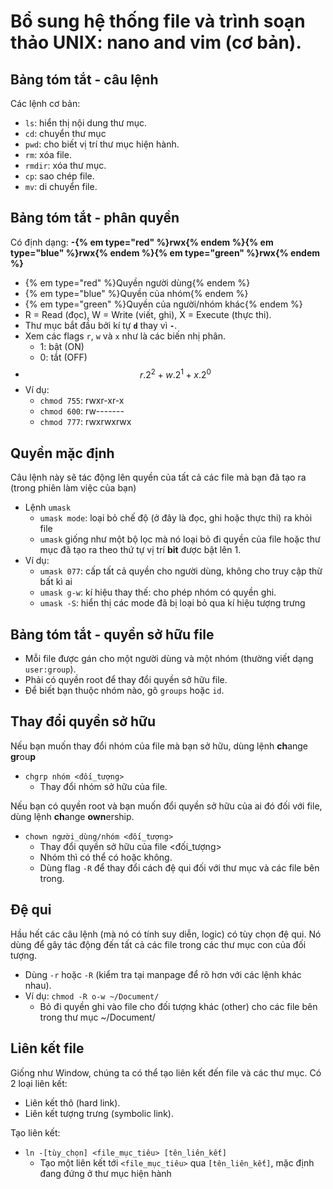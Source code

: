 # Bổ sung hệ thống file và trình soạn thảo UNIX: nano and vim (cơ bản).

## Bảng tóm tắt - câu lệnh

Các lệnh cơ bản:
- `ls`: hiển thị nội dung thư mục.
- `cd`: chuyển thư mục
- `pwd`: cho biết vị trí thư mục hiện hành.
- `rm`: xóa file.
- `rmdir`: xóa thư mục.
- `cp`: sao chép file.
- `mv`: di chuyển file.


## Bảng tóm tắt - phân quyền

Có định dạng: **-{% em type="red" %}rwx{% endem %}{% em type="blue" %}rwx{% endem %}{% em type="green" %}rwx{% endem %}**
- {% em type="red" %}Quyền người dùng{% endem %}
- {% em type="blue" %}Quyền của nhóm{% endem %}
- {% em type="green" %}Quyền của người/nhóm khác{% endem %}
- R = Read (đọc), W = Write (viết, ghi), X = Execute (thực thi).
- Thư mục bắt đầu bởi kí tự **`d`** thay vì **`-`**.
- Xem các flags `r`, `w` và `x` như là các biến nhị phân.
  - 1: bật (ON)
  - 0: tắt (OFF)
- $$r . 2^2 + w . 2^1 + x . 2^0$$
- Ví dụ:
  - `chmod 755`: rwxr-xr-x
  - `chmod 600`: rw-------
  - `chmod 777`: rwxrwxrwx

## Quyền mặc định

Câu lệnh này sẽ tác động lên quyền của tất cả các file mà bạn đã tạo ra (trong phiên làm việc của bạn)
- Lệnh `umask`
  - `umask mode`: loại bỏ chế độ (ở đây là đọc, ghi hoặc thực thi) ra khỏi file
  - `umask` giống như một bộ lọc mà nó loại bỏ đi quyền của file hoặc thư mục đã tạo ra theo thứ tự vị trí **bit** được bật lên 1.
- Ví dụ:
  - `umask 077`: cấp tất cả quyền cho người dùng, không cho truy cập thừ bất kì ai
  - `umask g-w`: kí hiệu thay thế: cho phép nhóm có quyền ghi.
  - `umask -S`:  hiển thị các mode đã bị loại bỏ qua kí hiệu tượng trưng

## Bảng tóm tắt - quyền sở hữu file

- Mỗi file được gán cho một người dùng và một nhóm (thường viết dạng `user:group`).
- Phải có quyền root để thay đổi quyền sở hữu file.
- Để biết bạn thuộc nhóm nào, gõ `groups` hoặc `id`.

## Thay đổi quyền sở hữu

Nếu bạn  muốn thay đổi nhóm của file mà bạn sở hữu, dùng lệnh **ch**ange **gr**ou**p**
- `chgrp nhóm <đối_tượng>`
  - Thay đổi nhóm sở hữu của file.

Nếu bạn có quyền root và bạn muốn đổi quyền sở hữu của ai đó đối với file, dùng lệnh **ch**ange **own**ership.
- `chown người_dùng/nhóm <đối_tượng>`
  - Thay đổi quyền sở hữu của file <đối_tượng>
  - Nhóm thì có thể có hoặc không.
  - Dùng flag `-R` để thay đổi cách đệ qui đối với thư mục và các file bên trong.

## Đệ qui

Hầu hết các câu lệnh (mà nó có tính suy diễn, logic) có tùy chọn đệ qui. Nó dùng để gây tác động đến tất cả các file trong các thư mục con của đối tượng.
- Dùng `-r` hoặc `-R` (kiểm tra tại manpage để rõ hơn với các lệnh khác nhau).
- Ví dụ: `chmod -R o-w ~/Document/`
  - Bỏ đi quyền ghi vào file cho đối tượng khác (other) cho các file bên trong thư mục ~/Document/

## Liên kết file

Giống như Window, chúng ta có thể tạo liên kết đến file và các thư mục. Có 2 loại liên kết:
- Liên kết thô (hard link).
- Liên kết tượng trưng (symbolic link).

Tạo liên kết:
- `ln -[tùy_chọn] <file_mục_tiêu> [tên_liên_kết]`
  - Tạo một liên kết tới `<file_mục_tiêu>` qua `[tên_liên_kết]`, mặc định đang đứng ở thư mục hiện hành

















